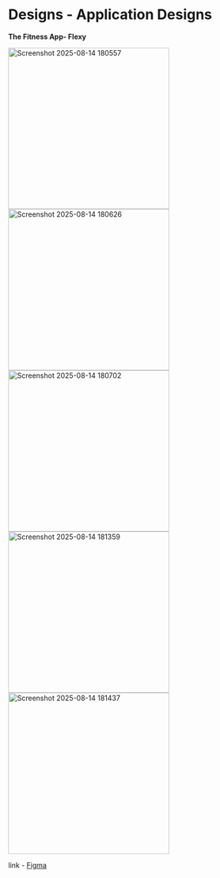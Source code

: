 # Designs - Application Designs

**The Fitness App- Flexy**

<img  height="325" alt="Screenshot 2025-08-14 180557" src="https://github.com/user-attachments/assets/1f79aaa8-4402-4887-a489-ce6a074935b8" />
<img  height="325" alt="Screenshot 2025-08-14 180626" src="https://github.com/user-attachments/assets/2b3bfeb0-2d86-4c09-8dd3-3ce5c93597ce" />
<img  height="325" alt="Screenshot 2025-08-14 180702" src="https://github.com/user-attachments/assets/92690551-b63d-4e9d-9fbc-ad5113f01084" />
<img  height="325" alt="Screenshot 2025-08-14 181359" src="https://github.com/user-attachments/assets/c164c8c5-3622-4794-b5d5-21fe643f59a1" />
<img  height="325" alt="Screenshot 2025-08-14 181437" src="https://github.com/user-attachments/assets/d6c104c8-d40c-4542-b34e-787c40b94cf1" />

link - <a href="https://www.figma.com/design/vooXshgacE551cGLjy5Btw/App-Dsignes?node-id=568-30&t=1fmvwSmTfcaMLvQQ-1"> Figma </a>


